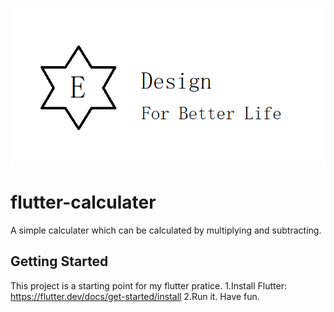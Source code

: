 ![image](https://github.com/ethan-czh/Flutter-Calculater/blob/master/images/github_logo.png)

# flutter-calculater

A simple calculater which can be calculated by multiplying and subtracting.

## Getting Started

This project is a starting point for my flutter pratice.
1.Install Flutter: https://flutter.dev/docs/get-started/install 
2.Run it.
Have fun.

